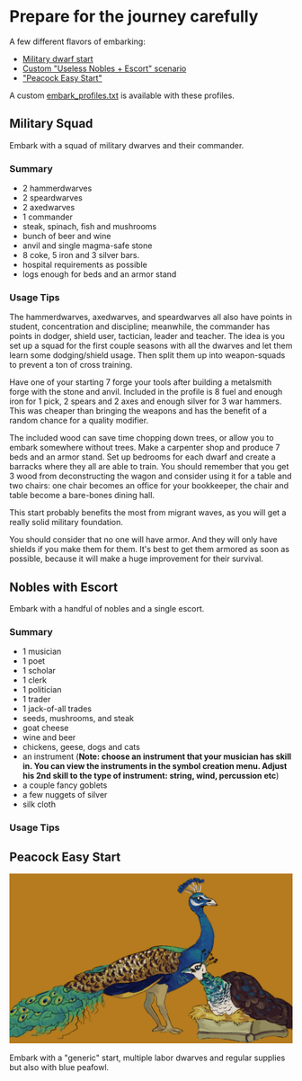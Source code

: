 # Prepare for the journey carefully
A few different flavors of embarking:

- [Military dwarf start](#military-squad)
- [Custom "Useless Nobles + Escort" scenario](#nobles-with-escort)
- ["Peacock Easy Start"](#peacock-easy-start)

A custom [embark_profiles.txt](embark_profiles.txt) is available with these profiles.

## Military Squad
Embark with a squad of military dwarves and their commander. 

### Summary

- 2 hammerdwarves
- 2 speardwarves 
- 2 axedwarves
- 1 commander
- steak, spinach, fish and mushrooms
- bunch of beer and wine
- anvil and single magma-safe stone
- 8 coke, 5 iron and 3 silver bars.
- hospital requirements as possible
- logs enough for beds and an armor stand

### Usage Tips

The hammerdwarves, axedwarves, and speardwarves all also have points in student, concentration and discipline; meanwhile, the commander has points in dodger, shield user, tactician, leader and teacher. The idea is you set up a squad for the first couple seasons with all the dwarves and let them learn some dodging/shield usage. Then split them up into weapon-squads to prevent a ton of cross training.

Have one of your starting 7 forge your tools after building a metalsmith forge with the stone and anvil. Included in the profile is 8 fuel and enough iron for 1 pick, 2 spears and 2 axes and enough silver for 3 war hammers. This was cheaper than bringing the weapons and has the benefit of a random chance for a quality modifier.

The included wood can save time chopping down trees, or allow you to embark somewhere without trees. Make a carpenter shop and produce 7 beds and an armor stand. Set up bedrooms for each dwarf and create a barracks where they all are able to train. You should remember that you get 3 wood from deconstructing the wagon and consider using it for a table and two chairs: one chair becomes an office for your bookkeeper, the chair and table become a bare-bones dining hall.

This start probably benefits the most from migrant waves, as you will get a really solid military foundation. 

You should consider that no one will have armor. And they will only have shields if you make them for them. It's best to get them armored as soon as possible, because it will make a huge improvement for their survival.

## Nobles with Escort
Embark with a handful of nobles and a single escort.

### Summary

- 1 musician
- 1 poet
- 1 scholar
- 1 clerk
- 1 politician
- 1 trader
- 1 jack-of-all trades
- seeds, mushrooms, and steak
- goat cheese
- wine and beer
- chickens, geese, dogs and cats
- an instrument (**Note: choose an instrument that your musician has skill in. You can view the instruments in the symbol creation menu. Adjust his 2nd skill to the type of instrument: string, wind, percussion etc**)
- a couple fancy goblets
- a few nuggets of silver
- silk cloth

### Usage Tips

## Peacock Easy Start

![This is a drawing by Pythania of a blue peacock and blue peahen and a nestbox. The blue peahen is sitting on the nestbox.](img/peafowl.png)

Embark with a "generic" start, multiple labor dwarves and regular supplies but also with blue peafowl.